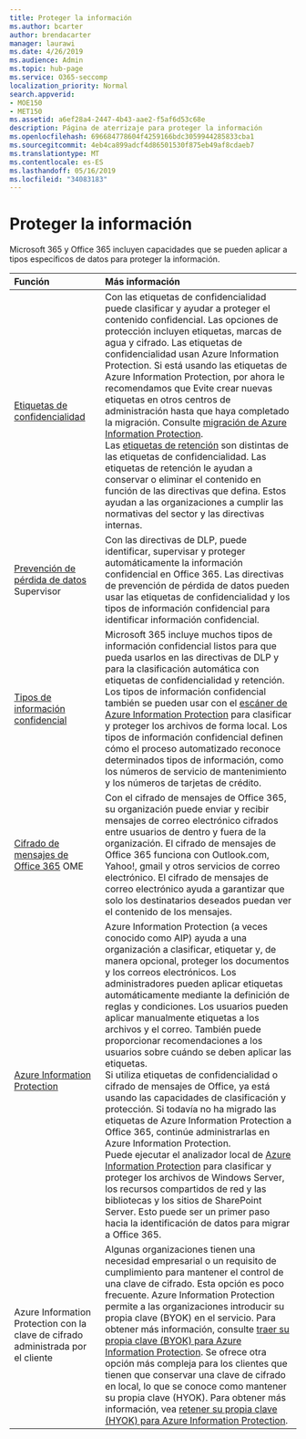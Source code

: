 ```yaml
---
title: Proteger la información
ms.author: bcarter
author: brendacarter
manager: laurawi
ms.date: 4/26/2019
ms.audience: Admin
ms.topic: hub-page
ms.service: O365-seccomp
localization_priority: Normal
search.appverid:
- MOE150
- MET150
ms.assetid: a6ef28a4-2447-4b43-aae2-f5af6d53c68e
description: Página de aterrizaje para proteger la información
ms.openlocfilehash: 696684778604f4259166bdc3059944285833cba1
ms.sourcegitcommit: 4eb4ca899adcf4d86501530f875eb49af8cdaeb7
ms.translationtype: MT
ms.contentlocale: es-ES
ms.lasthandoff: 05/16/2019
ms.locfileid: "34083183"
---
```

# <a name="protect-information"></a>Proteger la información

Microsoft 365 y Office 365 incluyen capacidades que se pueden aplicar a tipos específicos de datos para proteger la información.


|**Función**|**Más información**|
|:-----|:-----|
|[Etiquetas de confidencialidad](sensitivity-labels.md) <br/> |Con las etiquetas de confidencialidad puede clasificar y ayudar a proteger el contenido confidencial. Las opciones de protección incluyen etiquetas, marcas de agua y cifrado. Las etiquetas de confidencialidad usan Azure Information Protection. Si está usando las etiquetas de Azure Information Protection, por ahora le recomendamos que Evite crear nuevas etiquetas en otros centros de administración hasta que haya completado la migración. Consulte [migración de Azure Information Protection](https://docs.microsoft.com/en-us/azure/information-protection/configure-policy-migrate-labels). <br/> Las [etiquetas de retención](retention-policies.md) son distintas de las etiquetas de confidencialidad. Las etiquetas de retención le ayudan a conservar o eliminar el contenido en función de las directivas que defina. Estos ayudan a las organizaciones a cumplir las normativas del sector y las directivas internas.|
|[Prevención de pérdida de datos](data-loss-prevention-policies.md) Supervisor  <br/> |Con las directivas de DLP, puede identificar, supervisar y proteger automáticamente la información confidencial en Office 365. Las directivas de prevención de pérdida de datos pueden usar las etiquetas de confidencialidad y los tipos de información confidencial para identificar información confidencial. <br/> |
|[Tipos de información confidencial](what-the-sensitive-information-types-look-for.md) <br/> |Microsoft 365 incluye muchos tipos de información confidencial listos para que pueda usarlos en las directivas de DLP y para la clasificación automática con etiquetas de confidencialidad y retención. Los tipos de información confidencial también se pueden usar con el [escáner de Azure Information Protection](https://docs.microsoft.com/en-us/azure/information-protection/deploy-aip-scanner) para clasificar y proteger los archivos de forma local. Los tipos de información confidencial definen cómo el proceso automatizado reconoce determinados tipos de información, como los números de servicio de mantenimiento y los números de tarjetas de crédito.   <br/> |
|[Cifrado de mensajes de Office 365](ome.md) OME  <br/> |Con el cifrado de mensajes de Office 365, su organización puede enviar y recibir mensajes de correo electrónico cifrados entre usuarios de dentro y fuera de la organización. El cifrado de mensajes de Office 365 funciona con Outlook.com, Yahoo!, gmail y otros servicios de correo electrónico. El cifrado de mensajes de correo electrónico ayuda a garantizar que solo los destinatarios deseados puedan ver el contenido de los mensajes. <br/> |
|[Azure Information Protection](https://docs.microsoft.com/en-us/azure/information-protection/)<br/> |Azure Information Protection (a veces conocido como AIP) ayuda a una organización a clasificar, etiquetar y, de manera opcional, proteger los documentos y los correos electrónicos. Los administradores pueden aplicar etiquetas automáticamente mediante la definición de reglas y condiciones. Los usuarios pueden aplicar manualmente etiquetas a los archivos y el correo. También puede proporcionar recomendaciones a los usuarios sobre cuándo se deben aplicar las etiquetas.<br/> Si utiliza etiquetas de confidencialidad o cifrado de mensajes de Office, ya está usando las capacidades de clasificación y protección. Si todavía no ha migrado las etiquetas de Azure Information Protection a Office 365, continúe administrarlas en Azure Information Protection.  <br/>Puede ejecutar el analizador local de [Azure Information Protection](https://docs.microsoft.com/en-us/azure/information-protection/deploy-aip-scanner) para clasificar y proteger los archivos de Windows Server, los recursos compartidos de red y las bibliotecas y los sitios de SharePoint Server. Esto puede ser un primer paso hacia la identificación de datos para migrar a Office 365.
|Azure Information Protection con la clave de cifrado administrada por el cliente <br/> |Algunas organizaciones tienen una necesidad empresarial o un requisito de cumplimiento para mantener el control de una clave de cifrado. Esta opción es poco frecuente. Azure Information Protection permite a las organizaciones introducir su propia clave (BYOK) en el servicio. Para obtener más información, consulte [traer su propia clave (BYOK) para Azure Information Protection](https://docs.microsoft.com/en-us/azure/information-protection/byok-price-restrictions). Se ofrece otra opción más compleja para los clientes que tienen que conservar una clave de cifrado en local, lo que se conoce como mantener su propia clave (HYOK).  Para obtener más información, vea [retener su propia clave (HYOK) para Azure Information Protection](https://docs.microsoft.com/en-us/azure/information-protection/configure-adrms-restrictions). <br/> |
    

